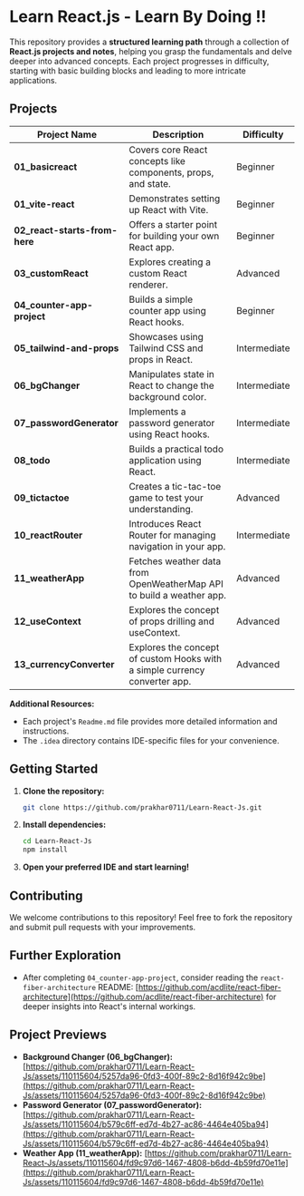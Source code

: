 # Learn React.js - Learn By Doing !!  

This repository provides a **structured learning path** through a collection of **React.js projects and notes**, helping you grasp the fundamentals and delve deeper into advanced concepts. Each project progresses in difficulty, starting with basic building blocks and leading to more intricate applications.

## Projects

| Project Name | Description | Difficulty |
|---|---|---|
| **01_basicreact** | Covers core React concepts like components, props, and state. | Beginner |
| **01_vite-react** | Demonstrates setting up React with Vite. | Beginner |
| **02_react-starts-from-here** | Offers a starter point for building your own React app. | Beginner |
| **03_customReact** | Explores creating a custom React renderer. | Advanced |
| **04_counter-app-project** | Builds a simple counter app using React hooks. | Beginner |
| **05_tailwind-and-props** | Showcases using Tailwind CSS and props in React. | Intermediate |
| **06_bgChanger** | Manipulates state in React to change the background color. | Intermediate |
| **07_passwordGenerator** | Implements a password generator using React hooks. | Intermediate |
| **08_todo** | Builds a practical todo application using React. | Intermediate |
| **09_tictactoe** | Creates a tic-tac-toe game to test your understanding. | Advanced |
| **10_reactRouter** | Introduces React Router for managing navigation in your app. | Intermediate |
| **11_weatherApp** | Fetches weather data from OpenWeatherMap API to build a weather app. | Advanced |
| **12_useContext** | Explores the concept of props drilling and useContext. | Advanced |
| **13_currencyConverter** | Explores the concept of custom Hooks with a simple currency converter app. | Advanced |

**Additional Resources:**

* Each project's `Readme.md` file provides more detailed information and instructions.
* The `.idea` directory contains IDE-specific files for your convenience.

## Getting Started

1. **Clone the repository:**
   ```bash
   git clone https://github.com/prakhar0711/Learn-React-Js.git
   ```
2. **Install dependencies:**
   ```bash
   cd Learn-React-Js
   npm install
   ```
3. **Open your preferred IDE and start learning!**

## Contributing

We welcome contributions to this repository! Feel free to fork the repository and submit pull requests with your improvements.

## Further Exploration

- After completing `04_counter-app-project`, consider reading the `react-fiber-architecture` README: [https://github.com/acdlite/react-fiber-architecture](https://github.com/acdlite/react-fiber-architecture) for deeper insights into React's internal workings.

## Project Previews

- **Background Changer (06_bgChanger):** [https://github.com/prakhar0711/Learn-React-Js/assets/110115604/5257da96-0fd3-400f-89c2-8d16f942c9be](https://github.com/prakhar0711/Learn-React-Js/assets/110115604/5257da96-0fd3-400f-89c2-8d16f942c9be)
- **Password Generator (07_passwordGenerator):** [https://github.com/prakhar0711/Learn-React-Js/assets/110115604/b579c6ff-ed7d-4b27-ac86-4464e405ba94](https://github.com/prakhar0711/Learn-React-Js/assets/110115604/b579c6ff-ed7d-4b27-ac86-4464e405ba94)
- **Weather App (11_weatherApp):** [https://github.com/prakhar0711/Learn-React-Js/assets/110115604/fd9c97d6-1467-4808-b6dd-4b59fd70e11e](https://github.com/prakhar0711/Learn-React-Js/assets/110115604/fd9c97d6-1467-4808-b6dd-4b59fd70e11e)





